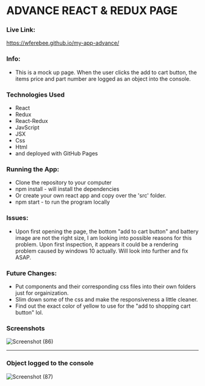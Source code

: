 # ADVANCE REACT & REDUX PAGE
### Live Link: 
https://wferebee.github.io/my-app-advance/

### Info:
* This is a mock up page. When the user clicks the add to cart button, the items price and part number are logged as an object into the console.
###
### Technologies Used
* React
* Redux
* React-Redux
* JavScript
* JSX
* Css
* Html
* and deployed with GitHub Pages
###
### Running the App:
* Clone the repository to your computer
* npm install - will install the dependencies
* Or create your own react app and copy over the 'src' folder.
* npm start - to run the program locally
###
### Issues:
* Upon first opening the page, the bottom "add to cart button" and battery image are not the right size, I am looking into possible reasons for this problem. Upon first inspection, it appears it could be a rendering problem caused by windows 10 actually. Will look into further and fix ASAP.
###
### Future Changes:
* Put components and their corresponding css files into their own folders just for orgainization.
* Slim down some of the css and make the responsiveness a little cleaner.
* Find out the exact color of yellow to use for the "add to shopping cart button" lol.
###
### Screenshots

![Screenshot (86)](https://user-images.githubusercontent.com/53095806/77710789-5d127880-6fa5-11ea-8c5e-f9460357a590.png)
***
### Object logged to the console
![Screenshot (87)](https://user-images.githubusercontent.com/53095806/77710796-613e9600-6fa5-11ea-89fa-f0bff7db6763.png)
